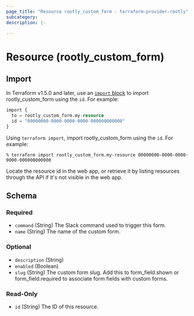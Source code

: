 ```yaml
---
page_title: "Resource rootly_custom_form - terraform-provider-rootly"
subcategory:
description: |-
    
---
```


# Resource (rootly_custom_form)





## Import

In Terraform v1.5.0 and later, use an [`import` block](https://developer.hashicorp.com/terraform/language/import) to import rootly_custom_form using the `id`. For example:

```terraform
import {
  to = rootly_custom_form.my-resource
  id = "00000000-0000-0000-0000-000000000000"
}
```

Using `terraform import`, import rootly_custom_form using the `id`. For example:

```console
% terraform import rootly_custom_form.my-resource 00000000-0000-0000-0000-000000000000
```

Locate the resource id in the web app, or retrieve it by listing resources through the API if it's not visible in the web app.

<!-- schema generated by tfplugindocs -->
## Schema

### Required

- `command` (String) The Slack command used to trigger this form.
- `name` (String) The name of the custom form.

### Optional

- `description` (String)
- `enabled` (Boolean)
- `slug` (String) The custom form slug. Add this to form_field.shown or form_field.required to associate form fields with custom forms.

### Read-Only

- `id` (String) The ID of this resource.
